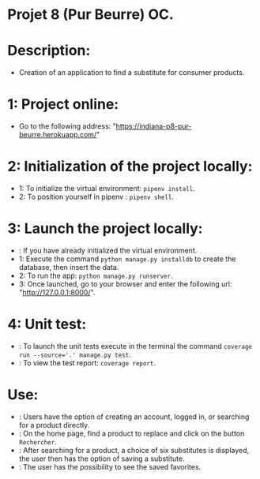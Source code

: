 # Projet 8 (Pur Beurre) OC.

# Description:
- Creation of an application to find a substitute for consumer products.

# 1: Project online:
- Go to the following address: "https://indiana-p8-pur-beurre.herokuapp.com/"

# 2: Initialization of the project locally:
- 1: To initialize the virtual environment: `pipenv install`.
- 2: To position yourself in pipenv : `pipenv shell`.

# 3: Launch the project locally:
- : If you have already initialized the virtual environment.
- 1: Execute the command `python manage.py installdb` to create the database, then insert the data.
- 2: To run the app: `python manage.py runserver`.
- 3: Once launched, go to your browser and enter the following url: "http://127.0.0.1:8000/".

# 4: Unit test:
- : To launch the unit tests execute in the terminal the command `coverage run --source='.' manage.py test`.
- : To view the test report: `coverage report`.

# Use:
- : Users have the option of creating an account, logged in, or searching for a product directly.
- : On the home page, find a product to replace and click on the button `Rechercher`.
- : After searching for a product, a choice of six substitutes is displayed, the user then has the option of saving a substitute.
- : The user has the possibility to see the saved favorites.
